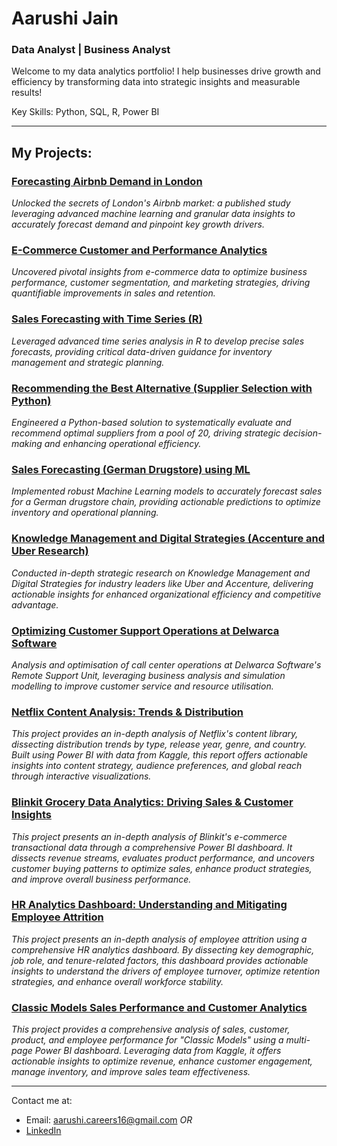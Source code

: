 # Aarushi Jain
### Data Analyst | Business Analyst 
Welcome to my data analytics portfolio! I help businesses drive growth and efficiency by transforming data into strategic insights and measurable results!

Key Skills: Python, SQL, R, Power BI 

------
## My Projects:
### [Forecasting Airbnb Demand in London](https://github.com/aarushijain16/airbnb-demand-forecasting)
*Unlocked the secrets of London's Airbnb market: a published study leveraging advanced machine learning and granular data insights to accurately forecast demand and pinpoint key growth drivers.*

### [E-Commerce Customer and Performance Analytics](https://github.com/aarushijain16/e-commerce-customer-analytics) 
*Uncovered pivotal insights from e-commerce data to optimize business performance, customer segmentation, and marketing strategies, driving quantifiable improvements in sales and retention.*

### [Sales Forecasting with Time Series (R)](https://github.com/aarushijain16/sales-forecasting-timeseries) 
*Leveraged advanced time series analysis in R to develop precise sales forecasts, providing critical data-driven guidance for inventory management and strategic planning.*

### [Recommending the Best Alternative (Supplier Selection with Python)](https://github.com/aarushijain16/supplier-selection-optimization) 
*Engineered a Python-based solution to systematically evaluate and recommend optimal suppliers from a pool of 20, driving strategic decision-making and enhancing operational efficiency.*

### [Sales Forecasting (German Drugstore) using ML](https://github.com/aarushijain16/german-drugstore-sales-forecasting) 
*Implemented robust Machine Learning models to accurately forecast sales for a German drugstore chain, providing actionable predictions to optimize inventory and operational planning.*

### [Knowledge Management and Digital Strategies (Accenture and Uber Research)](https://github.com/aarushijain16/knowledge-management-strategy-research) 
*Conducted in-depth strategic research on Knowledge Management and Digital Strategies for industry leaders like Uber and Accenture, delivering actionable insights for enhanced organizational efficiency and competitive advantage.*

### [Optimizing Customer Support Operations at Delwarca Software](https://github.com/aarushijain16/delwarca-optimising-customer-support)
*Analysis and optimisation of call center operations at Delwarca Software's Remote Support Unit, leveraging business analysis and simulation modelling to improve customer service and resource utilisation.*

### [Netflix Content Analysis: Trends & Distribution](https://github.com/aarushijain16/netflix-content-analysis--powerbi)
*This project provides an in-depth analysis of Netflix's content library, dissecting distribution trends by type, release year, genre, and country. Built using Power BI with data from Kaggle, this report offers actionable insights into content strategy, audience preferences, and global reach through interactive visualizations.*

### [Blinkit Grocery Data Analytics: Driving Sales & Customer Insights](https://github.com/aarushijain16/blinkit-grocery-data-analytics-powerbi)
*This project presents an in-depth analysis of Blinkit's e-commerce transactional data through a comprehensive Power BI dashboard. It dissects revenue streams, evaluates product performance, and uncovers customer buying patterns to optimize sales, enhance product strategies, and improve overall business performance.*

### [HR Analytics Dashboard: Understanding and Mitigating Employee Attrition](https://github.com/aarushijain16/hr-analytics-dashboard-power-bi)
*This project presents an in-depth analysis of employee attrition using a comprehensive HR analytics dashboard. By dissecting key demographic, job role, and tenure-related factors, this dashboard provides actionable insights to understand the drivers of employee turnover, optimize retention strategies, and enhance overall workforce stability.*

### [Classic Models Sales Performance and Customer Analytics](https://github.com/aarushijain16/classic-model-power-bi)
*This project provides a comprehensive analysis of sales, customer, product, and employee performance for "Classic Models" using a multi-page Power BI dashboard. Leveraging data from Kaggle, it offers actionable insights to optimize revenue, enhance customer engagement, manage inventory, and improve sales team effectiveness.*

------
Contact me at:
* Email: aarushi.careers16@gmail.com
          *OR*
* [LinkedIn](https://www.linkedin.com/in/aarushiijainn) 


